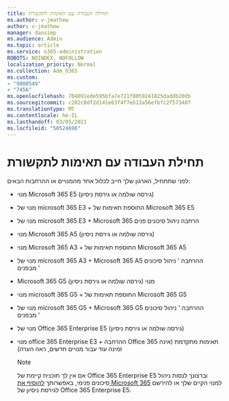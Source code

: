 ```yaml
---
title: תחילת העבודה עם תאימות לתקשורת
ms.author: v-jmathew
author: v-jmathew
manager: dansimp
ms.audience: Admin
ms.topic: article
ms.service: o365-administration
ROBOTS: NOINDEX, NOFOLLOW
localization_priority: Normal
ms.collection: Adm_O365
ms.custom:
- "9000549"
- "7456"
ms.openlocfilehash: 704091ede595bfa7e721f8059241825daddb20db
ms.sourcegitcommit: c202c0df2d141e63f4f7eb13a56efbfc2f57348f
ms.translationtype: MT
ms.contentlocale: he-IL
ms.lasthandoff: 03/05/2021
ms.locfileid: "50524696"
---
```

# <a name="get-started-with-communication-compliance"></a>תחילת העבודה עם תאימות לתקשורת

לפני שתתחיל, הארגון שלך חייב לכלול אחד מהמנויים או ההרחבות הבאים:

* מנוי Microsoft 365 E5 (גירסה שולמה או גירסת ניסיון)
* מנוי של microsoft 365 E3 + התוספת תאימות של Microsoft 365 E5
* מנוי של microsoft 365 E3 + Microsoft 365 הרחבה ניהול סיכונים פנים
* מנוי Microsoft 365 A5 (גירסה שולמה או גירסת ניסיון)
* מנוי Microsoft 365 A3 + התוספת תאימות של Microsoft 365 A5
* מנוי של microsoft 365 A3 + Microsoft 365 A5 ההרחבה ' ניהול סיכונים מבפנים '
* Microsoft 365 G5 מנוי (גירסה שולמה או גירסת ניסיון)
* מנוי microsoft 365 G5 + התוספת תאימות של Microsoft 365 G5
* מנוי של microsoft 365 G5 + Microsoft 365 G5 ההרחבה ' ניהול סיכונים מבפנים '
* מנוי של Office 365 Enterprise E5 (גירסה שולמה או גירסת ניסיון)
* מנוי office 365 Enterprise E3 + ההרחבה Office 365 תאימות מתקדמת (אינה זמינה עוד עבור מנויים חדשים, ראה הערה)

    > [!NOTE]
    > אם אין לך תוכנית קיימת של Office 365 Enterprise E5 וברצונך לנסות ניהול סיכונים פנימי, באפשרותך [להוסיף את Microsoft 365](https://go.microsoft.com/fwlink/?linkid=2130508) למנוי הקיים שלך או להירשם לגירסת ניסיון של Office 365 Enterprise E5.
